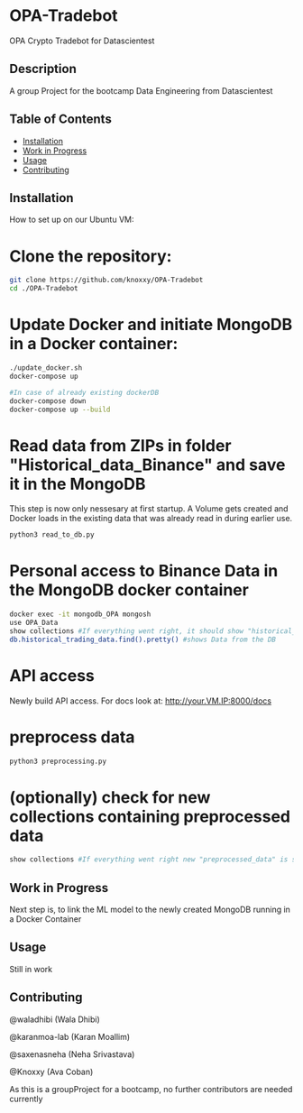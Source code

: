 # OPA-Tradebot
OPA Crypto Tradebot for Datascientest
## Description
A group Project for the bootcamp Data Engineering from Datascientest

## Table of Contents
- [Installation](#installation)
- [Work in Progress](#Work-in-Progress)
- [Usage](#usage)
- [Contributing](#contributing)

## Installation
How to set up on our Ubuntu VM:

# Clone the repository:
```bash
git clone https://github.com/knoxxy/OPA-Tradebot
cd ./OPA-Tradebot
```
# Update Docker and initiate MongoDB in a Docker container:
``` bash
./update_docker.sh
docker-compose up

#In case of already existing dockerDB
docker-compose down
docker-compose up --build
```

# Read data from ZIPs in folder "Historical_data_Binance" and save it in the MongoDB
This step is now only nessesary at first startup. A Volume gets created and Docker loads in the existing data that was already read in during earlier use.
``` bash
python3 read_to_db.py
```

# Personal access to Binance Data in the MongoDB docker container
``` bash
docker exec -it mongodb_OPA mongosh
use OPA_Data
show collections #If everything went right, it should show "historical_trading_data"
db.historical_trading_data.find().pretty() #shows Data from the DB
```

# API access
Newly build API access. For docs look at:
http://your.VM.IP:8000/docs
# preprocess data 
``` bash
python3 preprocessing.py 
```

# (optionally) check for new collections containing preprocessed data
```bash
show collections #If everything went right new "preprocessed_data" is shown as new mongodb collection (accessed via mongo shell)
```


## Work in Progress
Next step is, to link the ML model to the newly created MongoDB running in a Docker Container

## Usage
Still in work

## Contributing
@waladhibi (Wala Dhibi)

@karanmoa-lab (Karan Moallim)

@saxenasneha (Neha Srivastava)

@Knoxxy (Ava Coban)

As this is a groupProject for a bootcamp, no further contributors are needed currently

